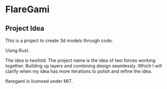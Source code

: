 # FlareGami
## Project Idea
This is a project to create 3d models through code.

Using Rust.

The idea is twofold. The project name is the idea of two forces working together. Building up layers and combining design seamlessly. Which I will clarify when my idea has more iterations to polish and refine the idea.

flaregami is licensed under MIT.
